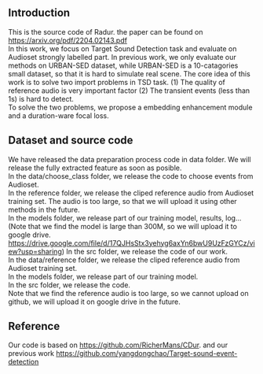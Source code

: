 ## Introduction
This is the source code of Radur. the paper can be found on https://arxiv.org/pdf/2204.02143.pdf<br>
In this work, we focus on Target Sound Detection task and evaluate on Audioset strongly labelled part.
In previous work, we only evaluate our methods on URBAN-SED dataset, while URBAN-SED is a 10-catagories small dataset, so that it is hard to simulate real scene.
The core idea of this work is to solve two import problems in TSD task. (1) The quality of reference audio is very important factor (2) The transient events (less than 1s) is hard to detect. <br>
To solve the two problems, we propose a embedding enhancement module and a duration-ware focal loss.<br> 
## Dataset and  source code
We have released the data preparation process code in data folder. We will release the fully extracted feature as soon as posible. <br>
In the data/choose_class folder, we release the code to choose events from Audioset.<br>
In the reference folder, we release the cliped reference audio from Audioset training set. The audio is too large, so that we will upload it using other methods in the future.<br>
In the models folder, we release part of our training model, results, log... (Note that we find the model is large than 300M, so we will upload it to google drive. https://drive.google.com/file/d/17QJHsStx3yehyg6axYn6bwU9UzFzGYCz/view?usp=sharing)
In the src folder, we release the code of our work. <br>
In the data/reference folder, we release the cliped reference audio from Audioset training set.<br>
In the models folder, we release part of our training model. <br>
In the src folder, we release the code. <br>
Note that we find the reference audio is too large, so we cannot upload on github, we will upload it on google drive in the future.

## Reference 
Our code is based on https://github.com/RicherMans/CDur. and our previous work https://github.com/yangdongchao/Target-sound-event-detection

